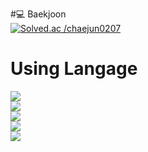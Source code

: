 #💻 Baekjoon
<br/>
[![Solved.ac
/chaejun0207](http://mazassumnida.wtf/api/v2/generate_badge?boj=chaejun0207)
](https://solved.ac/chaejun0207)
<br/>

# Using Langage
<img src="http://mazandi.herokuapp.com/api?handle=chaejun0207&theme=warm"/>
<br/>
<img src="https://img.shields.io/badge/C language-A8B9CC?style=for-the-badge&logo=C&logoColor=white">
<br/>
<img src="https://img.shields.io/badge/html5-E34F26?style=for-the-badge&logo=html5&logoColor=white"> 
<br/>
<img src="https://img.shields.io/badge/css-1572B6?style=for-the-badge&logo=css3&logoColor=white"> 
<br/>
<img src="https://img.shields.io/badge/javascript-4479A1?style=for-the-badge&logo=javascript&logoColor=yellow">
<br/>


<!--
**flower0207/flower0207** is a ✨ _special_ ✨ repository because its `README.md` (this file) appears on your GitHub profile.

Here are some ideas to get you started:

- 🔭 I’m currently working on ...
- 🌱 I’m currently learning ...
- 👯 I’m looking to collaborate on ...
- 🤔 I’m looking for help with ...
- 💬 Ask me about ...
- 📫 How to reach me: ...
- 😄 Pronouns: ...
- ⚡ Fun fact: ...
-->
